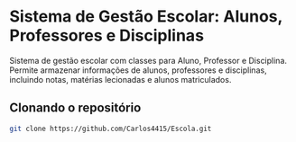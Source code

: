 # Sistema de Gestão Escolar: Alunos, Professores e Disciplinas

Sistema de gestão escolar com classes para Aluno, Professor e Disciplina.  
Permite armazenar informações de alunos, professores e disciplinas, incluindo notas, matérias lecionadas e alunos matriculados.  

## Clonando o repositório

```bash
git clone https://github.com/Carlos4415/Escola.git